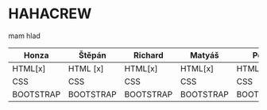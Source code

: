 # HAHACREW
mam hlad

| Honza          | Štěpán       |Richard|  Matyáš|Petr|Matěj|
| ------------- | ------------- |-------|--------|----|-----|
|HTML[x]|HTML [x]|HTML[x]|HTML[x]|HTML[x]|HTML -[x]|
|CSS|CSS|CSS|CSS|CSS|CSS|
|BOOTSTRAP|BOOTSTRAP|BOOTSTRAP|BOOTSTRAP|BOOTSTRAP|BOOTSTRAP|
